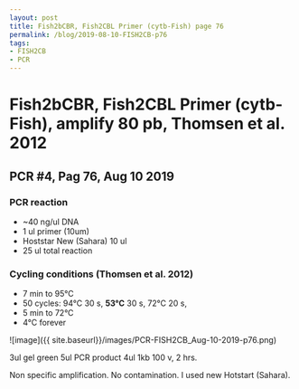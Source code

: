 ```yaml
---
layout: post
title: Fish2bCBR, Fish2CBL Primer (cytb-Fish) page 76
permalink: /blog/2019-08-10-FISH2CB-p76
tags:
- FISH2CB
- PCR
---
```



Fish2bCBR, Fish2CBL Primer (cytb-Fish), amplify **80 pb**, Thomsen et al. 2012
==============================================================================

**PCR \#4, Pag 76, Aug 10 2019**
--------------------------------

### **PCR reaction**

-   ~40 ng/ul DNA
-   1 ul primer (10um)
-   Hoststar New (Sahara) 10 ul
-   25 ul total reaction

### **Cycling conditions (Thomsen et al. 2012)**

-   7 min to 95°C
-   50 cycles: 94°C 30 s, **53°C** 30 s, 72°C 20 s,
-   5 min to 72°C
-   4°C forever

![image]({{ site.baseurl}}/images/PCR-FISH2CB_Aug-10-2019-p76.png)

3ul gel green 5ul PCR product 4ul 1kb 100 v, 2 hrs.

Non specific amplification. No contamination. I used new Hotstart
(Sahara).
